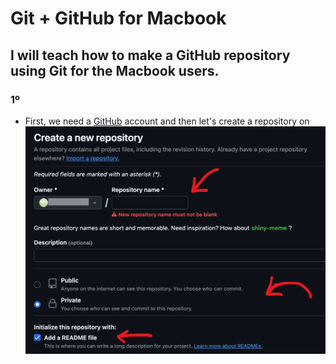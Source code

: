 # Git + GitHub for Macbook

## I will teach how to make a GitHub repository using Git for the Macbook users.

### 1º
* First, we need a [GitHub](https://github.com/) account and then let's create a repository on
  ![GitHub Repository](/images/repository.png)
